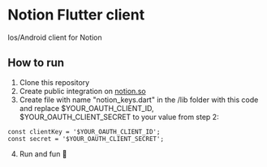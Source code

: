# Notion Flutter client

Ios/Android client for Notion

## How to run
1) Clone this repository
2) Create public integration on [notion.so](https://www.notion.so/my-integrations)
3) Create file with name "notion_keys.dart" in the /lib folder with this code and replace $YOUR_OAUTH_CLIENT_ID, $YOUR_OAUTH_CLIENT_SECRET to your value from step 2: 
```
const clientKey = '$YOUR_OAUTH_CLIENT_ID';
const secret = '$YOUR_OAUTH_CLIENT_SECRET';
```
4) Run and fun 🎉